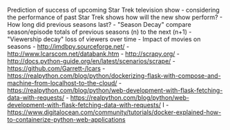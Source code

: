 Prediction of success of upcoming Star Trek television show
	- considering the performance of past Star Trek 
	shows how will the new show perform?
	- How long did previous seasons last?
	- "Season Decay" compare season/episode totals of 
	previous seasons (n) to the next (n+1)
	- "Viewership decay" loss of viewers over time
	- Impact of movies on seasons
	- http://imdbpy.sourceforge.net/
	- http://www.lcarscom.net/databank.htm
	- http://scrapy.org/
	- http://docs.python-guide.org/en/latest/scenarios/scrape/
	- https://github.com/Garrett-/lcars
	- https://realpython.com/blog/python/dockerizing-flask-with-compose-and-machine-from-localhost-to-the-cloud/
	- https://realpython.com/blog/python/web-development-with-flask-fetching-data-with-requests/
	- https://realpython.com/blog/python/web-development-with-flask-fetching-data-with-requests/
I	- https://www.digitalocean.com/community/tutorials/docker-explained-how-to-containerize-python-web-applications
